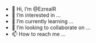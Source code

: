 - 👋 Hi, I’m @EzrealR
- 👀 I’m interested in ...
- 🌱 I’m currently learning ...
- 💞️ I’m looking to collaborate on ...
- 📫 How to reach me ...

<!---
EzrealR/EzrealR is a ✨ special ✨ repository because its `README.md` (this file) appears on your GitHub profile.
You can click the Preview link to take a look at your changes.
--->
